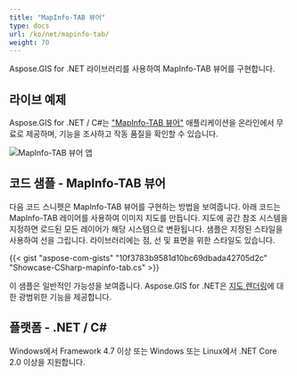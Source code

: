 ```yaml
---
title: "MapInfo-TAB 뷰어"
type: docs
url: /ko/net/mapinfo-tab/
weight: 70
---
```


Aspose.GIS for .NET 라이브러리를 사용하여 MapInfo-TAB 뷰어를 구현합니다.

## **라이브 예제**

Aspose.GIS for .NET / C#는 ["MapInfo-TAB 뷰어"](https://products.aspose.app/gis/viewer/mapinfo-tab) 애플리케이션을 온라인에서 무료로 제공하며, 기능을 조사하고 작동 품질을 확인할 수 있습니다.

![MapInfo-TAB 뷰어 앱](viewer.png)

## **코드 샘플 - MapInfo-TAB 뷰어**

다음 코드 스니펫은 MapInfo-TAB 뷰어를 구현하는 방법을 보여줍니다. 아래 코드는 MapInfo-TAB 레이어를 사용하여 이미지 지도를 만듭니다. 지도에 공간 참조 시스템을 지정하면 로드된 모든 레이어가 해당 시스템으로 변환됩니다.
샘플은 지정된 스타일을 사용하여 선을 그립니다. 라이브러리에는 점, 선 및 표면을 위한 스타일도 있습니다.

{{< gist "aspose-com-gists" "10f3783b9581d10bc69dbada42705d2c" "Showcase-CSharp-mapinfo-tab.cs" >}}

이 샘플은 일반적인 가능성을 보여줍니다. Aspose.GIS for .NET은 [지도 렌더링](https://docs.aspose.com/gis/net/map-rendering/)에 대한 광범위한 기능을 제공합니다.

## **플랫폼 - .NET / C#**

Windows에서 Framework 4.7 이상 또는 Windows 또는 Linux에서 .NET Core 2.0 이상을 지원합니다.
